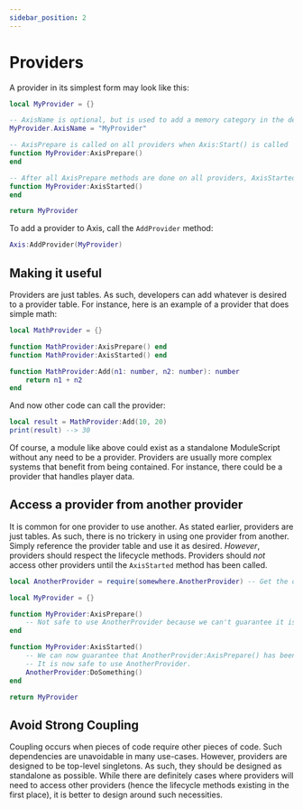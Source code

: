```yaml
---
sidebar_position: 2
---
```


# Providers

A provider in its simplest form may look like this:

```lua
local MyProvider = {}

-- AxisName is optional, but is used to add a memory category in the developer console
MyProvider.AxisName = "MyProvider"

-- AxisPrepare is called on all providers when Axis:Start() is called
function MyProvider:AxisPrepare()
end

-- After all AxisPrepare methods are done on all providers, AxisStarted will be called
function MyProvider:AxisStarted()
end

return MyProvider
```

To add a provider to Axis, call the `AddProvider` method:

```lua
Axis:AddProvider(MyProvider)
```

## Making it useful

Providers are just tables. As such, developers can add whatever is desired to a provider table. For instance, here is an example of a provider that does simple math:

```lua
local MathProvider = {}

function MathProvider:AxisPrepare() end
function MathProvider:AxisStarted() end

function MathProvider:Add(n1: number, n2: number): number
	return n1 + n2
end
```

And now other code can call the provider:

```lua
local result = MathProvider:Add(10, 20)
print(result) --> 30
```

Of course, a module like above could exist as a standalone ModuleScript without any need to be a provider. Providers are usually more complex systems that benefit from being contained. For instance, there could be a provider that handles player data.

## Access a provider from another provider

It is common for one provider to use another. As stated earlier, providers are just tables. As such, there is no trickery in using one provider from another. Simply reference the provider table and use it as desired. _However_, providers should respect the lifecycle methods. Providers should _not_ access other providers until the `AxisStarted` method has been called.

```lua
local AnotherProvider = require(somewhere.AnotherProvider) -- Get the other provider

local MyProvider = {}

function MyProvider:AxisPrepare()
	-- Not safe to use AnotherProvider because we can't guarantee it is ready yet
end

function MyProvider:AxisStarted()
	-- We can now guarantee that AnotherProvider:AxisPrepare() has been called and completed.
	-- It is now safe to use AnotherProvider.
	AnotherProvider:DoSomething()
end

return MyProvider
```

## Avoid Strong Coupling

Coupling occurs when pieces of code require other pieces of code. Such dependencies are unavoidable in many use-cases. However, providers are designed to be top-level singletons. As such, they should be designed as standalone as possible. While there are definitely cases where providers will need to access other providers (hence the lifecycle methods existing in the first place), it is better to design around such necessities.
